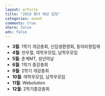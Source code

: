 ```yaml
---
layout: article
title: "2019 행사 예상 일정"
categories: event
comments: true
share: false
ads: false
---
```

- **3월**: 1학기 개강총회, 신입생환영회, 동아리창립제
- **4월**: 만우절, 여학우모임, 남학우모임
- **5월**: 춘계MT, 성년의날
- **6월**: 1학기 종강총회
- **9월**: 2학기 개강총회 
- **10월**: 여학우모임, 남학우모임
- **11월**: Webolution
- **12월**: 2학기종강총회